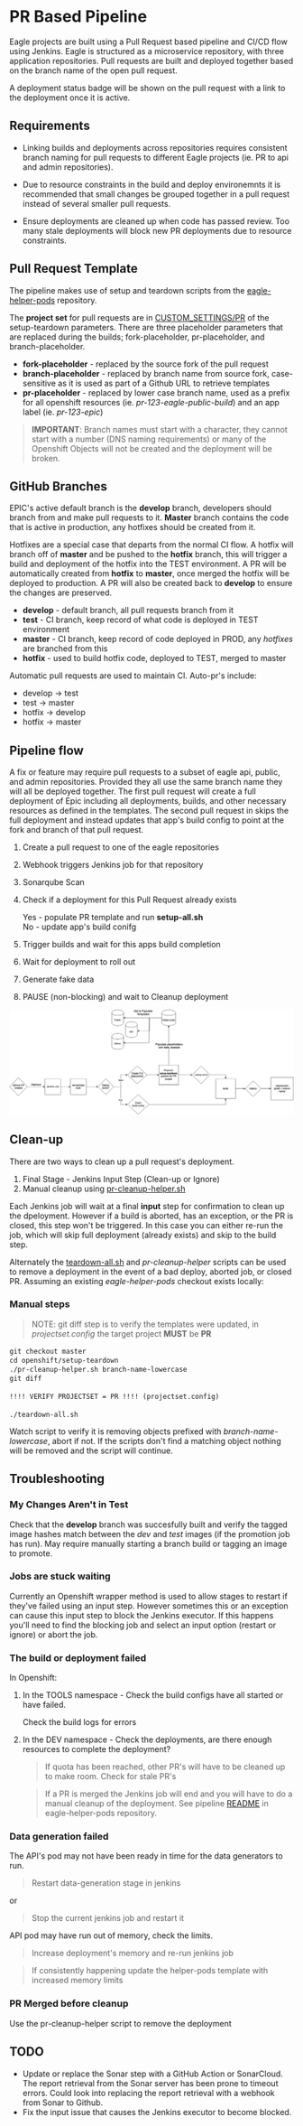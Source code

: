 # PR Based Pipeline

Eagle projects are built using a Pull Request based pipeline and CI/CD flow using Jenkins.
Eagle is structured as a microservice repository, with three application repositories. Pull requests are built
and deployed together based on the branch name of the open pull request. 

A deployment status badge will be shown on the pull request with a link to the deployment once it is active.

## Requirements

- Linking builds and deployments across repositories requires consistent branch naming for pull requests to different
Eagle projects (ie. PR to api and admin repositories).

- Due to resource constraints in the build and deploy environemnts it is recommended that small changes be grouped together 
in a pull request instead of several smaller pull requests.

- Ensure deployments are cleaned up when code has passed review. Too many stale deployments will block new PR deployments due to resource constraints.


## Pull Request Template

The pipeline makes use of setup and teardown scripts from the [eagle-helper-pods](https://github.com/bcgov/eagle-helper-pods) repository.

The **project set** for pull requests are in [CUSTOM_SETTINGS/PR](https://github.com/bcgov/eagle-helper-pods/tree/master/openshift/setup-teardown/params/CUSTOM_SETTINGS/PR)
of the setup-teardown parameters. There are three placeholder parameters that are replaced during the builds; fork-placeholder, pr-placeholder, and branch-placeholder.

- **fork-placeholder** - replaced by the source fork of the pull request
- **branch-placeholder** - replaced by branch name from source fork, case-sensitive as it is used as part of a Github URL to retrieve templates
- **pr-placeholder** - replaced by lower case branch name, used as a prefix for all openshift resources (ie. *pr-123-eagle-public-build*) and an app label (ie. *pr-123-epic*)

> **IMPORTANT**: Branch names must start with a character, they cannot start with a number (DNS naming requirements) or many of the Openshift Objects will not be created and the deployment will be broken.

## GitHub Branches

EPIC's active default branch is the **develop** branch, developers should branch from and make pull requests to it. **Master** branch contains the code that is active in production, any hotfixes should be created from it. 

Hotfixes are a special case that departs from the normal CI flow. A hotfix will branch off of **master** and be pushed to the **hotfix** branch, this will trigger a build and deployment of the hotfix into the TEST environment. A PR will be automatically created from **hotfix** to **master**, once merged the hotfix will be deployed to production. A PR will also be created back to **develop** to ensure the changes are preserved.

* **develop** - default branch, all pull requests branch from it
* **test** - CI branch, keep record of what code is deployed in TEST environment
* **master** - CI branch, keep record of code deployed in PROD, any *hotfixes* are branched from this
* **hotfix** - used to build hotfix code, deployed to TEST, merged to master


Automatic pull requests are used to maintain CI. Auto-pr's include:

* develop -> test
* test -> master
* hotfix -> develop
* hotfix -> master

## Pipeline flow

A fix or feature may require pull requests to a subset of eagle api, public, and admin repositories. Provided they all use the same branch name they will all be deployed together. The first pull request will create a full deployment of Epic including all deployments, builds, and other necessary resources as defined in the templates. The second pull request in skips the full deployment and instead updates that app's build config to point at the fork and branch of that pull request.

1. Create a pull request to one of the eagle repositories
2. Webhook triggers Jenkins job for that repository
3. Sonarqube Scan
4. Check if a deployment for this Pull Request already exists

   Yes - populate PR template and run **setup-all.sh**  
   No - update app's build conifg 

5. Trigger builds and wait for this apps build completion
6. Wait for deployment to roll out
7. Generate fake data
8. PAUSE (non-blocking) and wait to Cleanup deployment

![alt text](images/eagle-pipeline.png "EPIC PR Pipeline Model")

## Clean-up

There are two ways to clean up a pull request's deployment.

1. Final Stage - Jenkins Input Step (Clean-up or Ignore)
2. Manual cleanup using [pr-cleanup-helper.sh](https://github.com/bcgov/eagle-helper-pods/blob/master/openshift/setup-teardown/pr-cleanup-helper.sh)

Each Jenkins job will wait at a final **input** step for confirmation to clean up the dpeloyment. However if a build is aborted, has an exception, or the PR is closed, this step won't be triggered. In this case you can either re-run the job, which will skip full deployment (already exists) and skip to the build step.

Alternately the [teardown-all.sh](https://github.com/bcgov/eagle-helper-pods/blob/master/openshift/setup-teardown/teardown-all.sh) and *pr-cleanup-helper* scripts can be used to remove a deployment in the event of a bad deploy, aborted job, or closed PR. Assuming an existing *eagle-helper-pods* checkout exists locally:

### Manual steps

> NOTE: git diff step is to verify the templates were updated, in *projectset.config* the target project **MUST** be **PR**

```
git checkout master
cd openshift/setup-teardown
./pr-cleanup-helper.sh branch-name-lowercase
git diff

!!!! VERIFY PROJECTSET = PR !!!! (projectset.config)

./teardown-all.sh
```

Watch script to verify it is removing objects prefixed with *branch-name-lowercase*, abort if not. If the scripts don't find a matching object nothing will be removed and the script will continue.


## Troubleshooting

### My Changes Aren't in Test

Check that the **develop** branch was succesfully built and verify the tagged image hashes match between the *dev* and *test* images (if the promotion job has run). May require manually starting a branch build or tagging an image to promote.

### Jobs are stuck waiting

Currently an Openshift wrapper method is used to allow stages to restart if they've failed using an input step. However sometimes this or an exception can cause this input step to block the Jenkins executor. If this happens you'll need to find the blocking job and select an input option (restart or ignore) or abort the job.

### The build or deployment failed

In Openshift:

1. In the TOOLS namespace - Check the build configs have all started or have failed.
   
   Check the build logs for errors

2. In the DEV namespace - Check the deployments, are there enough resources to complete the deployment?

   > If quota has been reached, other PR's will have to be cleaned up to make room. Check for stale PR's

   > If a PR is merged the Jenkins job will end and you will have to do a manual cleanup of the deployment. See pipeline [README](https://github.com/bcgov/eagle-helper-pods/blob/master/openshift/setup-teardown/README.md) in eagle-helper-pods repository.

### Data generation failed

The API's pod may not have been ready in time for the data generators to run.
> Restart data-generation stage in jenkins

or

> Stop the current jenkins job and restart it

API pod may have run out of memory, check the limits.
> Increase deployment's memory and re-run jenkins job

> If consistently happening update the helper-pods template with increased memory limits

### PR Merged before cleanup

Use the pr-cleanup-helper script to remove the deployment


## TODO

- Update or replace the Sonar step with a GitHub Action or SonarCloud. The report retrieval from the Sonar server has been prone to timeout errors. Could look into replacing the report retrieval with a webhook from Sonar to Github.
- Fix the input issue that causes the Jenkins executor to become blocked.
